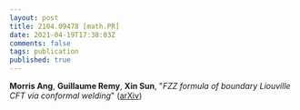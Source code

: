 ```yaml
---
layout: post
title: 2104.09478 [math.PR]
date: 2021-04-19T17:38:03Z
comments: false
tags: publication
published: true
---
```


<b>Morris Ang</b>, <b>Guillaume Remy</b>, <b>Xin Sun</b>, "<i>FZZ formula of boundary Liouville CFT via conformal welding</i>" ([arXiv](http://arxiv.org/abs/2104.09478v2))
